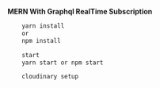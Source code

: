 **MERN With Graphql RealTime Subscription**

```js 
	yarn install
	or 
	npm install

	start
	yarn start or npm start

	cloudinary setup

 ```